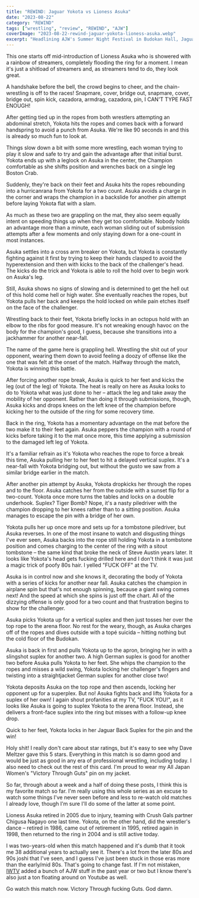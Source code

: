```yaml
---
title: "REWIND: Jaguar Yokota vs Lioness Asuka"
date: "2023-08-22"
category: "REWIND"
tags: ["wrestling", "review", "REWIND", "AJW"]
coverImage: "2023-08-22-rewind-jaguar-yokota-lioness-asuka.webp"
excerpt: "Headlining AJW's Summer Night Festival in Budokan Hall, Jaguar Yokota defends the WWWA Title against Lioness Asuka."
---
```


This one starts off mid-introduction of Lioness Asuka who is showered with a rainbow of streamers, completely flooding the ring for a moment. I mean it's just a shitload of streamers and, as streamers tend to do, they look great.

A handshake before the bell, the crowd begins to cheer, and the chain-wrestling is off to the races! Snapmare, cover, bridge out, snapmare, cover, bridge out, spin kick, cazadora, armdrag, cazadora, pin, I CAN'T TYPE FAST ENOUGH!

After getting tied up in the ropes from both wrestlers attempting an abdominal stretch, Yokota hits the ropes and comes back with a forward handspring to avoid a punch from Asuka. We're like 90 seconds in and this is already so much fun to look at.

Things slow down a bit with some more wrestling, each woman trying to play it slow and safe to try and gain the advantage after that initial burst. Yokota ends up with a leglock on Asuka in the center, the Champion comfortable as she shifts position and wrenches back on a single leg Boston Crab.

Suddenly, they're back on their feet and Asuka hits the ropes rebounding into a hurricanrana from Yokota for a two count. Asuka avoids a charge in the corner and wraps the champion in a backslide for another pin attempt before laying Yokota flat with a slam.

As much as these two are grappling on the mat, they also seem equally intent on speeding things up when they get too comfortable. Nobody holds an advantage more than a minute, each woman sliding out of submission attempts after a few moments and only staying down for a one-count in most instances.

Asuka settles into a cross arm breaker on Yokota, but Yokota is constantly fighting against it first by trying to keep their hands clasped to avoid the hyperextension and then with kicks to the back of the challenger's head. The kicks do the trick and Yokota is able to roll the hold over to begin work on Asuka's leg.

Still, Asuka shows no signs of slowing and is determined to get the hell out of this hold come hell or high water. She eventually reaches the ropes, but Yokota pulls her back and keeps the hold locked on while pain etches itself on the face of the challenger.

Wrestling back to their feet, Yokota briefly locks in an octopus hold with an elbow to the ribs for good measure. It's not wreaking enough havoc on the body for the champion's good, I guess, because she transitions into a jackhammer for another near-fall.

The name of the game here is grappling hell. Wrestling the shit out of your opponent, wearing them down to avoid feeling a doozy of offense like the one that was felt at the onset of the match. Halfway through the match, Yokota is winning this battle.

After forcing another rope break, Asuka is quick to her feet and kicks the leg (out of the leg) of Yokota. The heat is really on here as Asuka looks to do to Yokota what was just done to her – attack the leg and take away the mobility of her opponent. Rather than doing it through submissions, though, Asuka kicks and drops knees on the left knee of the champion before kicking her to the outside of the ring for some recovery time.

Back in the ring, Yokota has a momentary advantage on the mat before the two make it to their feet again. Asuka peppers the champion with a round of kicks before taking it to the mat once more, this time applying a submission to the damaged left leg of Yokota.

It's a familiar refrain as it's Yokota who reaches the rope to force a break this time, Asuka pulling her to her feet to hit a delayed vertical suplex. It's a near-fall with Yokota bridging out, but without the gusto we saw from a similar bridge earlier in the match.

After another pin attempt by Asuka, Yokota dropkicks her through the ropes and to the floor. Asuka catches her from the outside with a sunset flip for a two-count. Yokota once more turns the tables and locks on a double underhook. Suplex? Tiger Bomb? Nope, it's a nasty piledriver with the champion dropping to her knees rather than to a sitting position. Asuka manages to escape the pin with a bridge of her own.

Yokota pulls her up once more and sets up for a tombstone piledriver, but Asuka reverses. In one of the most insane to watch and disgusting things I've ever seen, Asuka backs into the rope still holding Yokota in a tombstone position and comes charging to the center of the ring with a sitout tombstone – the same kind that broke the neck of Steve Austin years later. It looks like Yokota's head gets fucking drilled here and I don't think it was just a magic trick of poofy 80s hair. I yelled "FUCK OFF" at the TV.

Asuka is in control now and she knows it, decorating the body of Yokota with a series of kicks for another near fall. Asuka catches the champion in airplane spin but that's not enough spinning, because a giant swing comes next! And the speed at which she spins is just off the chart. All of the dizzying offense is only good for a two count and that frustration begins to show for the challenger.

Asuka picks Yokota up for a vertical suplex and then just tosses her over the top rope to the arena floor. No rest for the weary, though, as Asuka charges off of the ropes and dives outside with a topé suicida – hitting nothing but the cold floor of the Budokan.

Asuka is back in first and pulls Yokota up to the apron, bringing her in with a slingshot suplex for another two. A high German suplex is good for another two before Asuka pulls Yokota to her feet. She whips the champion to the ropes and misses a wild swing, Yokota locking her challenger's fingers and twisting into a straightjacket German suplex for another close two!

Yokota deposits Asuka on the top rope and then ascends, locking her opponent up for a superplex. But no! Asuka fights back and lifts Yokota for a suplex of her own! I again shout profanities at my TV, "FUCK YOU!", as it looks like Asuka is going to suplex Yokota to the arena floor. Instead, she delivers a front-face suplex into the ring but misses with a follow-up knee drop.

Quick to her feet, Yokota locks in her Jaguar Back Suplex for the pin and the win!

Holy shit! I really don't care about star ratings, but it's easy to see why Dave Meltzer gave this 5 stars. Everything in this match is so damn good and would be just as good in any era of professional wrestling, including today. I also need to check out the rest of this card. I'm proud to wear my All Japan Women's "Victory Through Guts" pin on my jacket.

So far, through about a week and a half of doing these posts, I think this is my favorite match so far. I'm really using this whole series as an excuse to watch some things I've never seen before and less to re-watch old matches I already love, though I'm sure I'll do some of the latter at some point.

Lioness Asuka retired in 2005 due to injury, teaming with Crush Gals partner Chigusa Nagayo one last time. Yokota, on the other hand, did the wrestler's dance – retired in 1986, came out of retirement in 1995, retired again in 1998, then returned to the ring in 2004 and is still active today.

I was two-years-old when this match happened and it's dumb that it took me 38 additional years to actually see it. There's a lot from the later 80s and 90s joshi that I've seen, and I guess I've just been stuck in those eras more than the early/mid 80s. That's going to change fast. If I'm not mistaken, [IWTV](https://independentwrestling.tv/) added a bunch of AJW stuff in the past year or two but I know there's also just a ton floating around on Youtube as well.

Go watch this match now. Victory Through fucking Guts. God damn.